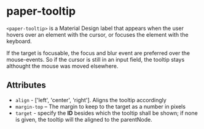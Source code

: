 # paper-tooltip

`<paper-tooltip>` is a Material Design label that appears when the user hovers
over an element with the cursor, or focuses the element with the keyboard.

If the target is focusable, the focus and blur event are preferred over the mouse-events.
So if the cursor is still in an input field, the tooltip stays althought the mouse was moved elsewhere.

## Attributes

* `align` - ['left', 'center', 'right']. Aligns the tooltip accordingly
* `margin-top` – The margin to keep to the target as a number in pixels
* `target` - specify the **ID** besides which the tooltip shall be shown; if none is given, the tooltip will the aligned to the parentNode.